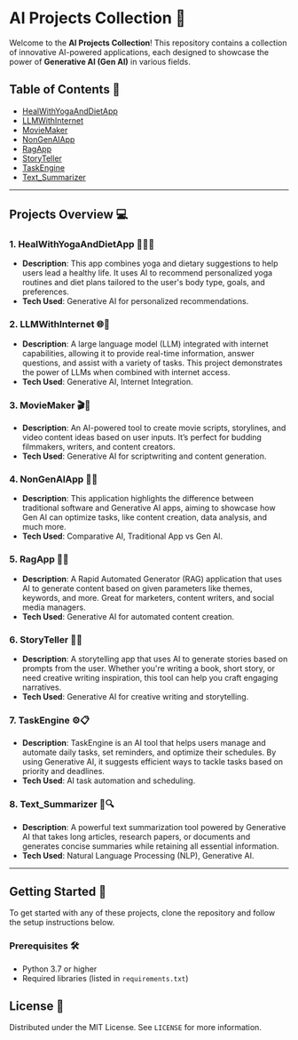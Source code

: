 # AI Projects Collection 🚀

Welcome to the **AI Projects Collection**! This repository contains a collection of innovative AI-powered applications, each designed to showcase the power of **Generative AI (Gen AI)** in various fields. 
## Table of Contents 📑

- [HealWithYogaAndDietApp](#healwithyogaanddietapp)
- [LLMWithInternet](#llmwithinternet)
- [MovieMaker](#moviemaker)
- [NonGenAIApp](#nongeniapp)
- [RagApp](#ragapp)
- [StoryTeller](#storyteller)
- [TaskEngine](#taskengine)
- [Text_Summarizer](#text_summarizer)

---

## Projects Overview 💻

### 1. **HealWithYogaAndDietApp 🧘‍♀️🍎**
   - **Description**: This app combines yoga and dietary suggestions to help users lead a healthy life. It uses AI to recommend personalized yoga routines and diet plans tailored to the user's body type, goals, and preferences.
   - **Tech Used**: Generative AI for personalized recommendations.

### 2. **LLMWithInternet 🌐🤖**
   - **Description**: A large language model (LLM) integrated with internet capabilities, allowing it to provide real-time information, answer questions, and assist with a variety of tasks. This project demonstrates the power of LLMs when combined with internet access.
   - **Tech Used**: Generative AI, Internet Integration.

### 3. **MovieMaker 🎬🤩**
   - **Description**: An AI-powered tool to create movie scripts, storylines, and video content ideas based on user inputs. It’s perfect for budding filmmakers, writers, and content creators.
   - **Tech Used**: Generative AI for scriptwriting and content generation.

### 4. **NonGenAIApp 🚫🤖**
   - **Description**: This application highlights the difference between traditional software and Generative AI apps, aiming to showcase how Gen AI can optimize tasks, like content creation, data analysis, and much more.
   - **Tech Used**: Comparative AI, Traditional App vs Gen AI.

### 5. **RagApp 🤯💡**
   - **Description**: A Rapid Automated Generator (RAG) application that uses AI to generate content based on given parameters like themes, keywords, and more. Great for marketers, content writers, and social media managers.
   - **Tech Used**: Generative AI for automated content creation.

### 6. **StoryTeller 📖✨**
   - **Description**: A storytelling app that uses AI to generate stories based on prompts from the user. Whether you're writing a book, short story, or need creative writing inspiration, this tool can help you craft engaging narratives.
   - **Tech Used**: Generative AI for creative writing and storytelling.

### 7. **TaskEngine ⚙️📋**
   - **Description**: TaskEngine is an AI tool that helps users manage and automate daily tasks, set reminders, and optimize their schedules. By using Generative AI, it suggests efficient ways to tackle tasks based on priority and deadlines.
   - **Tech Used**: AI task automation and scheduling.

### 8. **Text_Summarizer 📄🔍**
   - **Description**: A powerful text summarization tool powered by Generative AI that takes long articles, research papers, or documents and generates concise summaries while retaining all essential information.
   - **Tech Used**: Natural Language Processing (NLP), Generative AI.

---

## Getting Started 🚀

To get started with any of these projects, clone the repository and follow the setup instructions below.

### Prerequisites 🛠️
- Python 3.7 or higher
- Required libraries (listed in `requirements.txt`)



## License 📄

Distributed under the MIT License. See `LICENSE` for more information.


